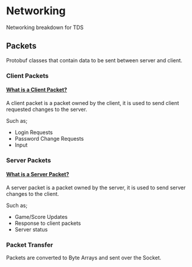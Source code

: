 # Networking
Networking breakdown for TDS

## Packets
Protobuf classes that contain data to be sent between server and client.

### __Client Packets__

#### <u>What is a Client Packet?</u>
A client packet is a packet owned by the client,
it is used to send client requested changes to the server.

Such as;
 * Login Requests
 * Password Change Requests
 * Input

### __Server Packets__

#### <u>What is a Server Packet?</u>
A server packet is a packet owned by the server,
it is used to send server changes to the client.

Such as;
 * Game/Score Updates
 * Response to client packets
 * Server status

### __Packet Transfer__
Packets are converted to Byte Arrays and sent over the Socket.
